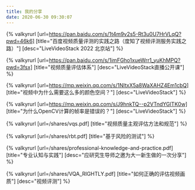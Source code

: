```yaml
---
title: 我的分享
date: 2020-06-30 09:30:07
---
```


{% valkyrurl
[url=https://pan.baidu.com/s/1t4m9v2s5-Rt3u0U7HrVLqQ?pwd=46k6]
[title="百度视频质量评测的实践之路（度知了视频评测服务实践之路）"]
[desc="LiveVideoStack 2022 北京站"]
%}

{% valkyrurl
[url=https://pan.baidu.com/s/1imFGho1xueWrr1_yuKhMPQ?pwd=3fsx]
[title="视频质量评估体系"]
[desc="LiveVideoStack直播公开课"]
%}

{% valkyrurl
[url=https://mp.weixin.qq.com/s/1NItxX5a8WaXAHZ4Em1cbQ]
[title="视频中为什么需要这么多的颜色空间？"]
[desc="LiveVideoStack"]
%}

{% valkyrurl
[url=https://mp.weixin.qq.com/s/J9hnkTQ--p2VTndYGlTK0w]
[title="为什么OpenCV计算的帧率是错误的？"]
[desc="LiveVideoStack"]
%}

{% valkyrurl
[url=/shares/vqs.pdf]
[title="视频质量主观评估方法和规范"]
%}

{% valkyrurl
[url=/shares/rbt.pdf]
[title="基于风险的测试"]
%}

{% valkyrurl
[url=/shares/professional-knowledge-and-practice.pdf]
[title="专业认知与实践"]
[desc="应研究生导师之邀为大一新生做的一次分享"]
%}

{% valkyrurl
[url=/shares/VQA_RIGHTLY.pdf]
[title="如何正确的评估视频画质"]
[desc="视频评测"]
%}

